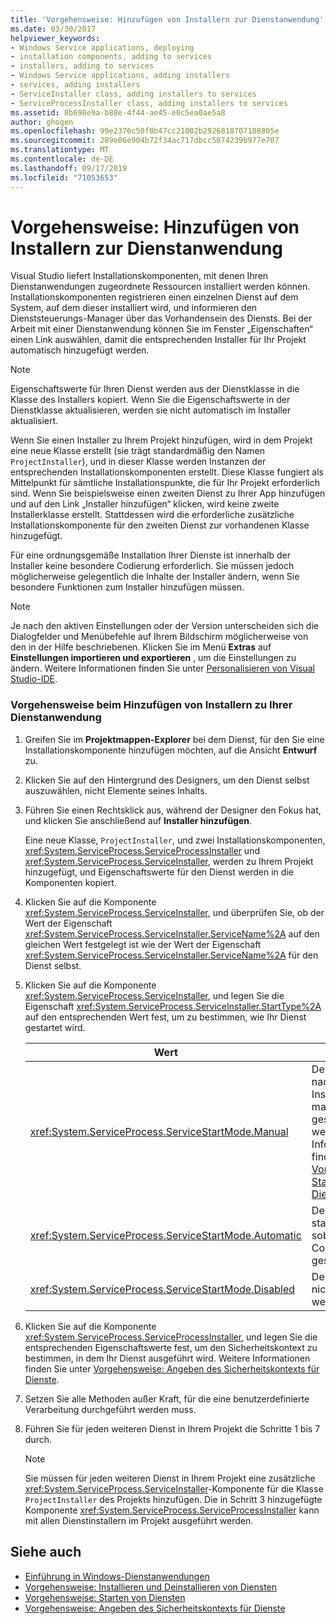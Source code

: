 ```yaml
---
title: 'Vorgehensweise: Hinzufügen von Installern zur Dienstanwendung'
ms.date: 03/30/2017
helpviewer_keywords:
- Windows Service applications, deploying
- installation components, adding to services
- installers, adding to services
- Windows Service applications, adding installers
- services, adding installers
- ServiceInstaller class, adding installers to services
- ServiceProcessInstaller class, adding installers to services
ms.assetid: 8b698e9a-b88e-4f44-ae45-e0c5ea0ae5a8
author: ghogen
ms.openlocfilehash: 99e2376c50f0b47cc21002b2926818707188805e
ms.sourcegitcommit: 289e06e904b72f34ac717dbcc5074239b977e707
ms.translationtype: MT
ms.contentlocale: de-DE
ms.lasthandoff: 09/17/2019
ms.locfileid: "71053653"
---
```

# <a name="how-to-add-installers-to-your-service-application"></a>Vorgehensweise: Hinzufügen von Installern zur Dienstanwendung
Visual Studio liefert Installationskomponenten, mit denen Ihren Dienstanwendungen zugeordnete Ressourcen installiert werden können. Installationskomponenten registrieren einen einzelnen Dienst auf dem System, auf dem dieser installiert wird, und informieren den Dienststeuerungs-Manager über das Vorhandensein des Diensts. Bei der Arbeit mit einer Dienstanwendung können Sie im Fenster „Eigenschaften“ einen Link auswählen, damit die entsprechenden Installer für Ihr Projekt automatisch hinzugefügt werden.  
  
> [!NOTE]
> Eigenschaftswerte für Ihren Dienst werden aus der Dienstklasse in die Klasse des Installers kopiert. Wenn Sie die Eigenschaftswerte in der Dienstklasse aktualisieren, werden sie nicht automatisch im Installer aktualisiert.  
  
 Wenn Sie einen Installer zu Ihrem Projekt hinzufügen, wird in dem Projekt eine neue Klasse erstellt (sie trägt standardmäßig den Namen `ProjectInstaller`), und in dieser Klasse werden Instanzen der entsprechenden Installationskomponenten erstellt. Diese Klasse fungiert als Mittelpunkt für sämtliche Installationspunkte, die für Ihr Projekt erforderlich sind. Wenn Sie beispielsweise einen zweiten Dienst zu Ihrer App hinzufügen und auf den Link „Installer hinzufügen“ klicken, wird keine zweite Installerklasse erstellt. Stattdessen wird die erforderliche zusätzliche Installationskomponente für den zweiten Dienst zur vorhandenen Klasse hinzugefügt.  
  
 Für eine ordnungsgemäße Installation Ihrer Dienste ist innerhalb der Installer keine besondere Codierung erforderlich. Sie müssen jedoch möglicherweise gelegentlich die Inhalte der Installer ändern, wenn Sie besondere Funktionen zum Installer hinzufügen müssen.  
  
> [!NOTE]
> Je nach den aktiven Einstellungen oder der Version unterscheiden sich die Dialogfelder und Menübefehle auf Ihrem Bildschirm möglicherweise von den in der Hilfe beschriebenen. Klicken Sie im Menü **Extras** auf **Einstellungen importieren und exportieren** , um die Einstellungen zu ändern. Weitere Informationen finden Sie unter [Personalisieren von Visual Studio-IDE](/visualstudio/ide/personalizing-the-visual-studio-ide).  
  
### <a name="to-add-installers-to-your-service-application"></a>Vorgehensweise beim Hinzufügen von Installern zu Ihrer Dienstanwendung  
  
1. Greifen Sie im **Projektmappen-Explorer** bei dem Dienst, für den Sie eine Installationskomponente hinzufügen möchten, auf die Ansicht **Entwurf** zu.  
  
2. Klicken Sie auf den Hintergrund des Designers, um den Dienst selbst auszuwählen, nicht Elemente seines Inhalts.  
  
3. Führen Sie einen Rechtsklick aus, während der Designer den Fokus hat, und klicken Sie anschließend auf **Installer hinzufügen**.  
  
     Eine neue Klasse, `ProjectInstaller`, und zwei Installationskomponenten, <xref:System.ServiceProcess.ServiceProcessInstaller> und <xref:System.ServiceProcess.ServiceInstaller>, werden zu Ihrem Projekt hinzugefügt, und Eigenschaftswerte für den Dienst werden in die Komponenten kopiert.  
  
4. Klicken Sie auf die Komponente <xref:System.ServiceProcess.ServiceInstaller>, und überprüfen Sie, ob der Wert der Eigenschaft <xref:System.ServiceProcess.ServiceInstaller.ServiceName%2A> auf den gleichen Wert festgelegt ist wie der Wert der Eigenschaft <xref:System.ServiceProcess.ServiceInstaller.ServiceName%2A> für den Dienst selbst.  
  
5. Klicken Sie auf die Komponente <xref:System.ServiceProcess.ServiceInstaller>, und legen Sie die Eigenschaft <xref:System.ServiceProcess.ServiceInstaller.StartType%2A> auf den entsprechenden Wert fest, um zu bestimmen, wie Ihr Dienst gestartet wird.  
  
    |Wert|Ergebnis|  
    |-----------|------------|  
    |<xref:System.ServiceProcess.ServiceStartMode.Manual>|Der Dienst muss nach der Installation manuell gestartet werden. Weitere Informationen finden Sie unter [Vorgehensweise: Starten von Diensten](how-to-start-services.md).|  
    |<xref:System.ServiceProcess.ServiceStartMode.Automatic>|Der Dienst startet selbst, sobald der Computer neu gestartet wird.|  
    |<xref:System.ServiceProcess.ServiceStartMode.Disabled>|Der Dienst kann nicht gestartet werden.|  
  
6. Klicken Sie auf die Komponente <xref:System.ServiceProcess.ServiceProcessInstaller>, und legen Sie die entsprechenden Eigenschaftswerte fest, um den Sicherheitskontext zu bestimmen, in dem Ihr Dienst ausgeführt wird. Weitere Informationen finden Sie unter [Vorgehensweise: Angeben des Sicherheitskontexts für Dienste](how-to-specify-the-security-context-for-services.md).  
  
7. Setzen Sie alle Methoden außer Kraft, für die eine benutzerdefinierte Verarbeitung durchgeführt werden muss.  
  
8. Führen Sie für jeden weiteren Dienst in Ihrem Projekt die Schritte 1 bis 7 durch.  
  
    > [!NOTE]
    > Sie müssen für jeden weiteren Dienst in Ihrem Projekt eine zusätzliche <xref:System.ServiceProcess.ServiceInstaller>-Komponente für die Klasse `ProjectInstaller` des Projekts hinzufügen. Die in Schritt 3 hinzugefügte Komponente <xref:System.ServiceProcess.ServiceProcessInstaller> kann mit allen Dienstinstallern im Projekt ausgeführt werden.  
  
## <a name="see-also"></a>Siehe auch

- [Einführung in Windows-Dienstanwendungen](introduction-to-windows-service-applications.md)
- [Vorgehensweise: Installieren und Deinstallieren von Diensten](how-to-install-and-uninstall-services.md)
- [Vorgehensweise: Starten von Diensten](how-to-start-services.md)
- [Vorgehensweise: Angeben des Sicherheitskontexts für Dienste](how-to-specify-the-security-context-for-services.md)
